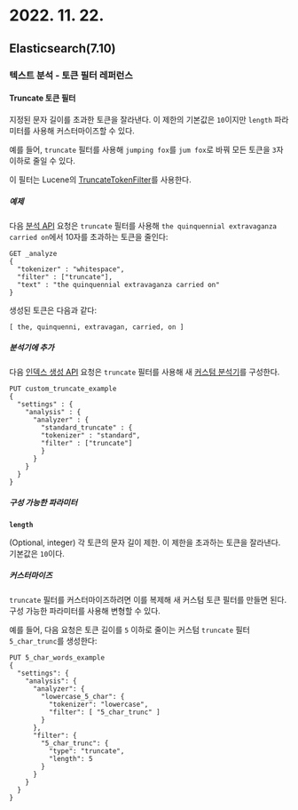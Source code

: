 # 2022. 11. 22.

## Elasticsearch(7.10)

### 텍스트 분석 - 토큰 필터 레퍼런스

#### Truncate 토큰 필터

지정된 문자 길이를 초과한 토큰을 잘라낸다. 이 제한의 기본값은 `10`이지만 `length` 파라미터를 사용해 커스터마이즈할 수 있다. 

예를 들어, `truncate` 필터를 사용해 `jumping fox`를 `jum fox`로 바꿔 모든 토큰을 `3`자 이하로 줄일 수 있다.

이 필터는 Lucene의 [TruncateTokenFilter][lucene-truncate-token-filter]를 사용한다.

##### 예제

다음 [분석 API][analyze-api] 요청은 `truncate` 필터를 사용해 `the quinquennial extravaganza carried on`에서 10자를 초과하는 토큰을 줄인다:

```http
GET _analyze
{
  "tokenizer" : "whitespace",
  "filter" : ["truncate"],
  "text" : "the quinquennial extravaganza carried on"
}
```

생성된 토큰은 다음과 같다:

```
[ the, quinquenni, extravagan, carried, on ]
```

##### 분석기에 추가

다음 [인덱스 생성 API][create-index-api] 요청은 `truncate` 필터를 사용해 새 [커스텀 분석기][custom-analyzer]를 구성한다.

```http
PUT custom_truncate_example
{
  "settings" : {
    "analysis" : {
      "analyzer" : {
        "standard_truncate" : {
        "tokenizer" : "standard",
        "filter" : ["truncate"]
        }
      }
    }
  }
}
```

##### 구성 가능한 파라미터

**`length`**

(Optional, integer) 각 토큰의 문자 길이 제한. 이 제한을 초과하는 토큰을 잘라낸다. 기본값은 `10`이다.

##### 커스터마이즈

`truncate` 필터를 커스터마이즈하려면 이를 복제해 새 커스텀 토큰 필터를 만들면 된다. 구성 가능한 파라미터를 사용해 변형할 수 있다.

예를 들어, 다음 요청은 토큰 길이를 `5` 이하로 줄이는 커스텀 `truncate` 필터 `5_char_trunc`를 생성한다:

```http
PUT 5_char_words_example
{
  "settings": {
    "analysis": {
      "analyzer": {
        "lowercase_5_char": {
          "tokenizer": "lowercase",
          "filter": [ "5_char_trunc" ]
        }
      },
      "filter": {
        "5_char_trunc": {
          "type": "truncate",
          "length": 5
        }
      }
    }
  }
}
```





[lucene-truncate-token-filter]: https://lucene.apache.org/core/8_7_0/analyzers-common/org/apache/lucene/analysis/miscellaneous/TruncateTokenFilter.html
[analyze-api]: https://www.elastic.co/guide/en/elasticsearch/reference/7.10/indices-analyze.html
[create-index-api]: https://www.elastic.co/guide/en/elasticsearch/reference/7.10/indices-create-index.html
[custom-analyzer]: https://www.elastic.co/guide/en/elasticsearch/reference/7.10/analysis-custom-analyzer.html